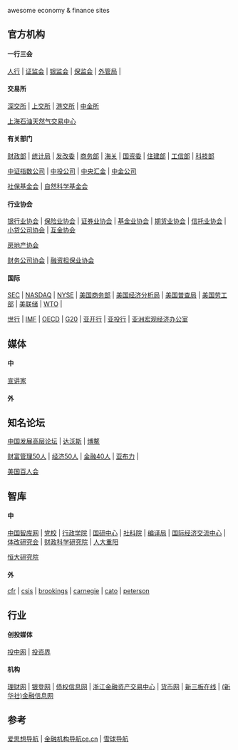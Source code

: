 awesome economy & finance sites

## 官方机构
#### 一行三会
[人行](http://www.pbc.gov.cn/) | [证监会](http://www.csrc.gov.cn/) | [银监会](http://www.cbrc.gov.cn) | [保监会](http://www.circ.gov.cn/) | [外管局](http://www.safe.gov.cn/) | 

#### 交易所
[深交所](http://www.szse.cn) | [上交所](http://www.sse.com.cn) | [港交所](http://www.hkex.com.hk/) | [中金所](http://www.cffex.com.cn/)

[上海石油天然气交易中心](http://www.shpgx.com/)

#### 有关部门
[财政部](http://www.mof.gov.cn) | [统计局](http://www.stats.gov.cn) | [发改委](http://www.sdpc.gov.cn) | [商务部](http://www.mofcom.gov.cn) | [海关](http://www.customs.gov.cn) | [国资委](http://www.sasac.gov.cn) | [住建部](http://www.mohurd.gov.cn) | [工信部](http://www.miit.gov.cn/) | [科技部](http://www.most.gov.cn/)

[中证指数公司](http://www.csindex.com.cn) | [中投公司](http://www.china-inv.cn/) | [中央汇金](http://www.huijin-inv.cn/) | [中金公司]()

[社保基金会](http://www.ssf.gov.cn/) | [自然科学基金会](http://www.nsfc.gov.cn/)

#### 行业协会
[银行业协会](http://www.china-cba.net/) | [保险业协会](http://www.iachina.cn/) | [证券业协会](http://www.sac.net.cn/) | [基金业协会](http://www.amac.org.cn/) | [期货业协会](http://www.cfachina.org/) | [信托业协会](http://www.xtxh.net/) | [小贷公司协会](http://www.china-cmca.org/) | [互金协会](http://www.nifa.org.cn/)

[房地产协会](http://www.fangchan.com/)

[财务公司协会](http://www.cnafc.org/) | [融资担保业协会](http://www.chinafga.org/) 

#### 国际
[SEC](http://sec.gov) | [NASDAQ](http://www.nasdaq.com) | [NYSE](http://www.nyse.com) | [美国商务部](http://www.commerce.gov) | [美国经济分析局](http://www.bea.gov) | [美国普查局](http://www.census.gov) | [美国劳工部](http://www.bls.gov) | [美联储](http://www.federalreserve.gov) | [WTO](http://www.wto.org) | 

[世行](http://www.worldbank.org.cn ) | [IMF](http://www.imf.org) | [OECD](http://www.oecd.org/) | [G20](https://www.g20.org) | [亚开行](http://www.adb.org/) | [亚投行](https://www.aiib.org) | [亚洲宏观经济办公室](http://www.amro-asia.org/)


## 媒体
#### 中
[宣讲家](http://www.71.cn) 

#### 外

## 知名论坛
[中国发展高层论坛](http://cdf.cdrf.org.cn/) | [达沃斯](https://www.weforum.org) | [博鳌](http://www.boaoforum.org/)

[财富管理50人](http://www.cwm50.com/) | [经济50人](http://www.50forum.org.cn/) | [金融40人](http://www.cf40.org.cn/) | [亚布力](http://www.cefco.cn/) | 


[美国百人会](http://committee100.org/)

## 智库
#### 中
[中国智库网](http://www.chinathinktanks.org.cn/) | [党校](http://www.ccps.gov.cn/) | [行政学院](http://www.nsa.gov.cn) | [国研中心](http://www.drc.gov.cn/) | [社科院](http://cass.cssn.cn/) | [编译局](http://www.cctb.net/) | [国际经济交流中心](http://www.cciee.org.cn/) | [体改研究会](http://www.cser.org.cn/) | [财政科学研究院](http://www.crifs.org.cn/) | [人大重阳](http://rdcy-sf.ruc.edu.cn/)

[恒大研究院](http://chuansong.me/account/zepinghongguan)

#### 外
[cfr](https://www.cfr.org/) | [csis](http://csis.org/) | [brookings](http://www.brookings.edu/) | [carnegie](http://carnegieendowment.org/) | [cato](http://www.cato.org/) | [peterson](http://www.iie.com/)

## 行业
#### 创投媒体
[投中网](http://chinaventure.com.cn/) | [投资界](http://www.pedaily.cn)

#### 机构
[理财网](https://www.chinawealth.com.cn) | [银登网](http://www.yindeng.com.cn/) | [债权信息网](http://www.chinabond.com.cn/) | [浙江金融资产交易中心](http://www.zjfae.com.cn/) | [货币网](http://www.chinamoney.com.cn/) | [新三板在线](http://www.chinaipo.com/) | [(新华社)金融信息网](http://www.xinhua08.com/)

## 参考
[爱思想导航](http://www.aisixiang.com/daohang/) | [金融机构导航ce.cn](http://finance.ce.cn/jrjg/) | [雪球导航](https://xueqiu.com/dh)



